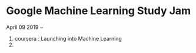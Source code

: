 # Google Machine Learning Study Jam

April 09 2019 ~

1. coursera : Launching into Machine Learning
2. 